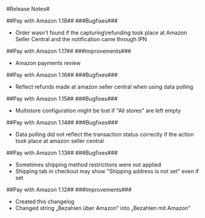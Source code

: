 ﻿#Release Notes#

##Pay with Amazon 1.18##
###Bugfixes###
* Order wasn't found if the capturing\refunding took place at Amazon Seller Central and the notification came through IPN

##Pay with Amazon 1.17##
###Improvements###
* Amazon payments review

##Pay with Amazon 1.16##
###Bugfixes###
* Reflect refunds made at amazon seller central when using data polling

##Pay with Amazon 1.15##
###Bugfixes###
* Multistore configuration might be lost if "All stores" are left empty

##Pay with Amazon 1.14##
###Bugfixes###
* Data polling did not reflect the transaction status correctly if the action took place at amazon seller central

##Pay with Amazon 1.13##
###Bugfixes###
* Sometimes shipping method restrictions were not applied
* Shipping tab in checkout may show "Shipping address is not set" even if set

##Pay with Amazon 1.12##
###Improvements###
* Created this changelog
* Changed string „Bezahlen über Amazon“ into „Bezahlen mit Amazon“

